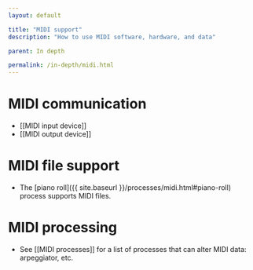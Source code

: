 ```yaml
---
layout: default

title: "MIDI support"
description: "How to use MIDI software, hardware, and data"

parent: In depth

permalink: /in-depth/midi.html
---
```


# MIDI communication

* [[MIDI input device]]
* [[MIDI output device]]

# MIDI file support

* The [piano roll]({{ site.baseurl }}/processes/midi.html#piano-roll) process supports MIDI files.

# MIDI processing

* See [[MIDI processes]] for a list of processes that can alter MIDI data: arpeggiator, etc.